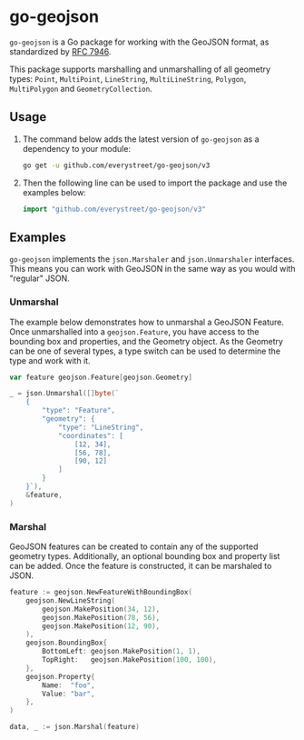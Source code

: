 # go-geojson

`go-geojson` is a Go package for working with the GeoJSON format, as standardized by [RFC 7946](https://tools.ietf.org/html/rfc7946).

This package supports marshalling and unmarshalling of all geometry types: `Point`, `MultiPoint`, `LineString`, `MultiLineString`, `Polygon`, `MultiPolygon` and `GeometryCollection`.

## Usage

1. The command below adds the latest version of `go-geojson` as a dependency to your module:

    ```bash
    go get -u github.com/everystreet/go-geojson/v3
    ```

2. Then the following line can be used to import the package and use the examples below:

    ```go
    import "github.com/everystreet/go-geojson/v3"
    ```

## Examples

`go-geojson` implements the `json.Marshaler` and `json.Unmarshaler` interfaces. This means you can work with GeoJSON in the same way as you would with "regular" JSON.

### Unmarshal

The example below demonstrates how to unmarshal a GeoJSON Feature. Once unmarshalled into a `geojson.Feature`, you have access to the bounding box and properties, and the Geometry object. As the Geometry can be one of several types, a type switch can be used to determine the type and work with it.

```go
var feature geojson.Feature[geojson.Geometry]

_ = json.Unmarshal([]byte(`
    {
        "type": "Feature",
        "geometry": {
            "type": "LineString",
            "coordinates": [
                [12, 34],
                [56, 78],
                [90, 12]
            ]
        }
    }`),
    &feature,
)
```

### Marshal

GeoJSON features can be created to contain any of the supported geometry types. Additionally, an optional bounding box and property list can be added. Once the feature is constructed, it can be marshaled to JSON.

```go
feature := geojson.NewFeatureWithBoundingBox(
    geojson.NewLineString(
        geojson.MakePosition(34, 12),
        geojson.MakePosition(78, 56),
        geojson.MakePosition(12, 90),
    ),
    geojson.BoundingBox{
        BottomLeft: geojson.MakePosition(1, 1),
        TopRight:   geojson.MakePosition(100, 100),
    },
    geojson.Property{
        Name:  "foo",
        Value: "bar",
    },
)

data, _ := json.Marshal(feature)
```
